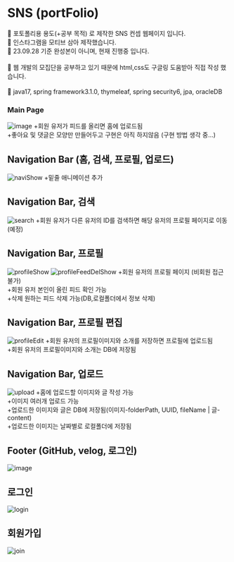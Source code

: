 # SNS (portFolio)
📌 포토폴리용 용도(+공부 목적) 로 제작한 SNS 컨셉 웹페이지 입니다. <br/>
📌 인스타그램을 모티브 삼아 제작했습니다.<br/>
📌 23.09.28 기준 완성본이 아니며, 현재 진행중 입니다. <br/>  
📌 웹 개발의 모집단을 공부하고 있기 때문에 html,css도 구글링 도움받아 직접 작성 했습니다.<br/>
<br/>
📍 java17, spring framework3.1.0, thymeleaf, spring security6, jpa, oracleDB

### Main Page
![image](https://github.com/lee-410/PRAC22/assets/58701102/95f39fd6-bd9a-4e22-a636-de41e3e89a22)
+회원 유저가 피드를 올리면 홈에 업로드됨<br/>
+좋아요 및 댓글은 모양만 만들어두고 구현은 아직 하지않음 (구현 방법 생각 중...)

## Navigation Bar (홈, 검색, 프로필, 업로드)
![naviShow](https://github.com/lee-410/PRAC22/assets/58701102/db696b7a-8bd3-4b91-a27c-9101c26f310d)
+밑줄 애니메이션 추가

## Navigation Bar, 검색 
![search](https://github.com/lee-410/PRAC22/assets/58701102/a941ce6f-f3cf-4a13-a05a-5be467aafe03)
+회원 유저가 다른 유저의 ID를 검색하면 해당 유저의 프로필 페이지로 이동 (예정)

## Navigation Bar, 프로필
![profileShow](https://github.com/lee-410/PRAC22/assets/58701102/70199c5b-0d17-4de0-b343-9010037ba1a5)
![profileFeedDelShow](https://github.com/lee-410/PRAC22/assets/58701102/9cabe317-cd8d-4d2a-ae55-949c5de5618b)
+회원 유저의 프로필 페이지 (비회원 접근 불가)<br/>
+회원 유저 본인이 올린 피드 확인 가능<br/>
+삭제 원하는 피드 삭제 가능(DB,로컬폴더에서 정보 삭제)

## Navigation Bar, 프로필 편집
![profileEdit](https://github.com/lee-410/PRAC22/assets/58701102/76994a16-21cf-454f-9196-90a6dd5a4cdb)
+회원 유저의 프로필이미지와 소개를 저장하면 프로필에 업로드됨<br/>
+회원 유저의 프로필이미지와 소개는 DB에 저장됨

## Navigation Bar, 업로드
![upload](https://github.com/lee-410/PRAC22/assets/58701102/4d00796d-598f-41ee-a085-2ff9bac498c8)
+홈에 업로드할 이미지와 글 작성 가능<br/>
+이미지 여러개 업로드 가능<br/>
+업로드한 이미지와 글은 DB에 저장됨(이미지-folderPath, UUID, fileName | 글-content)<br/>
+업로드한 이미지는 날짜별로 로컬폴더에 저장됨

## Footer (GitHub, velog, 로그인)
![image](https://github.com/lee-410/PRAC22/assets/58701102/b7e69d2e-a8c5-42c1-a6b7-c35274c7b2cb)

## 로그인
![login](https://github.com/lee-410/PRAC22/assets/58701102/17e28bf9-d69b-4289-ac59-7cb8b1314823)

## 회원가입
![join](https://github.com/lee-410/PRAC22/assets/58701102/930036fc-c911-402d-bd7a-c45b0ddf68c3)



